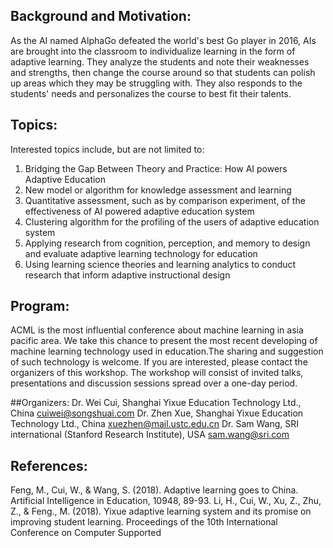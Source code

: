 ## Background and Motivation:

As the AI named AlphaGo defeated the world's best Go player in 2016, AIs are brought into the classroom to individualize learning in the form of adaptive learning. They analyze the students and note their weaknesses and strengths, then change the course around so that students can polish up areas which they may be struggling with. They also responds to the students' needs and personalizes the course to best fit their talents.

## Topics:

Interested topics include, but are not limited to:
  1) Bridging the Gap Between Theory and Practice: How AI powers Adaptive Education
  2) New model or algorithm for knowledge assessment and learning
  3) Quantitative assessment, such as by comparison experiment, of the effectiveness of AI powered adaptive education system
  4) Clustering algorithm for the profiling of the users of adaptive education system
  5) Applying research from cognition, perception, and memory to design and evaluate adaptive learning technology for education
  6) Using learning science theories and learning analytics to conduct research that inform adaptive instructional design

## Program:

ACML is the most influential conference about machine learning in asia pacific area. We take this chance to present the most recent developing of machine learning technology used in education.The sharing and suggestion of such technology is welcome. If you are interested, please contact the organizers of this workshop. The workshop will consist of invited talks, presentations and discussion sessions spread over a one-day period. 

##Organizers:
Dr. Wei Cui, Shanghai Yixue Education Technology Ltd., China          cuiwei@songshuai.com
Dr. Zhen Xue, Shanghai Yixue Education Technology Ltd., China      xuezhen@mail.ustc.edu.cn
Dr. Sam Wang, SRI international (Stanford Research Institute), USA         sam.wang@sri.com

## References:
Feng, M., Cui, W., & Wang, S. (2018). Adaptive learning goes to China. Artificial Intelligence in Education, 10948, 89-93.
Li, H., Cui, W., Xu, Z., Zhu, Z., & Feng., M. (2018). Yixue adaptive learning system and its promise on improving student learning. Proceedings of the 10th International Conference on Computer Supported


